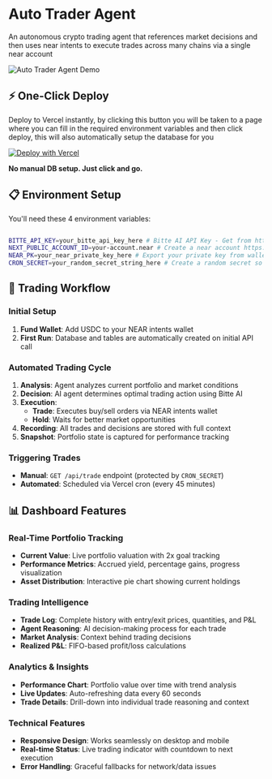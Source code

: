 # Auto Trader Agent 

An autonomous crypto trading agent that references market decisions and then uses near intents to execute trades across many chains via a single near account

![Auto Trader Agent Demo](https://i.imgur.com/rMkqcji.png)

## ⚡ One-Click Deploy

Deploy to Vercel instantly, by clicking this button you will be taken to a page where you can fill in the required environment variables and then click deploy, this will also automatically setup the database for you

[![Deploy with Vercel](https://vercel.com/button)](https://vercel.com/new/clone?&demo-title=auto-trader&demo-url=https%3A%2F%2Fvercel-marketplace-neon.vercel.app%2F&from=templates&products=%255B%257B%2522type%2522%253A%2522integration%2522%252C%2522protocol%2522%253A%2522storage%2522%252C%2522productSlug%2522%253A%2522neon%2522%252C%2522integrationSlug%2522%253A%2522neon%2522%257D%255D&project-name=auto-trader&repository-name=auto-trader&repository-url=https%3A%2F%2Fgithub.com%2FSurgeCode%2Fauto-trader&skippable-integrations=1&teamSlug=surgecodes-projects&env=BITTE_API_KEY,NEXT_PUBLIC_ACCOUNT_ID,NEAR_PK,CRON_SECRET&envDescription=Required%20environment%20variables%20for%20the%20trading%20dashboard&envLink=https%3A%2F%2Fgithub.com%2FSurgeCode%2Fauto-trader%23environment-setup)

**No manual DB setup. Just click and go.**

## 📋 Environment Setup

You'll need these 4 environment variables:

```bash

BITTE_API_KEY=your_bitte_api_key_here # Bitte AI API Key - Get from https://bitte.ai
NEXT_PUBLIC_ACCOUNT_ID=your-account.near # Create a near account https://wallet.intear.tech/
NEAR_PK=your_near_private_key_here # Export your private key from wallet settings
CRON_SECRET=your_random_secret_string_here # Create a random secret so that only you can call your agent
```

## 🤖 Trading Workflow

### Initial Setup
1. **Fund Wallet**: Add USDC to your NEAR intents wallet
2. **First Run**: Database and tables are automatically created on initial API call

### Automated Trading Cycle
1. **Analysis**: Agent analyzes current portfolio and market conditions
2. **Decision**: AI agent determines optimal trading action using Bitte AI
3. **Execution**: 
   - **Trade**: Executes buy/sell orders via NEAR intents wallet
   - **Hold**: Waits for better market opportunities
4. **Recording**: All trades and decisions are stored with full context
5. **Snapshot**: Portfolio state is captured for performance tracking

### Triggering Trades
- **Manual**: `GET /api/trade` endpoint (protected by `CRON_SECRET`)
- **Automated**: Scheduled via Vercel cron (every 45 minutes)

## 📊 Dashboard Features

### Real-Time Portfolio Tracking
- **Current Value**: Live portfolio valuation with 2x goal tracking
- **Performance Metrics**: Accrued yield, percentage gains, progress visualization
- **Asset Distribution**: Interactive pie chart showing current holdings

### Trading Intelligence
- **Trade Log**: Complete history with entry/exit prices, quantities, and P&L
- **Agent Reasoning**: AI decision-making process for each trade
- **Market Analysis**: Context behind trading decisions
- **Realized P&L**: FIFO-based profit/loss calculations

### Analytics & Insights  
- **Performance Chart**: Portfolio value over time with trend analysis
- **Live Updates**: Auto-refreshing data every 60 seconds
- **Trade Details**: Drill-down into individual trade reasoning and context

### Technical Features
- **Responsive Design**: Works seamlessly on desktop and mobile
- **Real-time Status**: Live trading indicator with countdown to next execution
- **Error Handling**: Graceful fallbacks for network/data issues